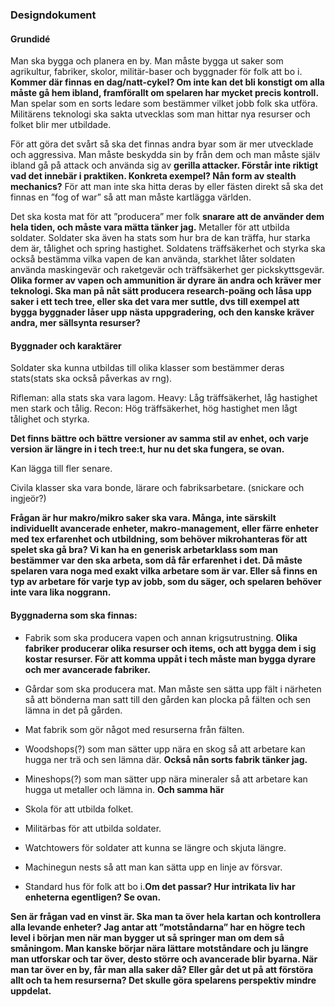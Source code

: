 ### Designdokument 

#### Grundidé  
Man ska bygga och planera en by. Man måste bygga ut saker som agrikultur, fabriker, skolor, militär-baser och byggnader för folk att bo i. **Kommer där finnas en dag/natt-cykel? Om inte kan det bli konstigt om alla måste gå hem ibland, framförallt om spelaren har mycket precis kontroll.** Man spelar som en sorts ledare som bestämmer vilket jobb folk ska utföra. Militärens teknologi ska sakta utvecklas som man hittar nya resurser och folket blir mer utbildade.

För att göra det svårt så ska det finnas andra byar som är mer utvecklade och aggressiva. Man måste beskydda sin by från dem och man måste själv ibland gå på attack och använda sig av **gerilla attacker. Förstår inte riktigt vad det innebär i praktiken. Konkreta exempel? Nån form av stealth mechanics?** För att man inte ska hitta deras by eller fästen direkt så ska det finnas en ”fog of war” så att man måste kartlägga världen.

Det ska kosta mat för att ”producera” mer folk **snarare att de använder dem hela tiden, och måste vara mätta tänker jag.** Metaller för att utbilda soldater. Soldater ska även ha stats som hur bra de kan träffa, hur starka dem är, tålighet och spring hastighet. Soldatens träffsäkerhet och styrka ska också bestämma vilka vapen de kan använda, starkhet låter soldaten använda maskingevär och raketgevär och träffsäkerhet ger pickskyttsgevär. **Olika  former av vapen och ammunition är dyrare än andra och kräver mer teknologi. Ska man på nåt sätt producera research-poäng och låsa upp saker i ett tech tree, eller ska det vara mer suttle, dvs till exempel att bygga byggnader låser upp nästa uppgradering, och den kanske kräver andra, mer sällsynta resurser?**

#### Byggnader och karaktärer
Soldater ska kunna utbildas till olika klasser som bestämmer deras stats(stats ska också påverkas av rng). 

Rifleman: alla stats ska vara lagom. 
Heavy: Låg träffsäkerhet, låg hastighet men stark och tålig. 
Recon: Hög träffsäkerhet, hög hastighet men lågt tålighet och styrka.

**Det finns bättre och bättre versioner av samma stil av enhet, och varje version är längre in i tech tree:t, hur nu det ska fungera, se ovan.**

Kan lägga till fler senare. 

Civila klasser ska vara bonde, lärare och fabriksarbetare. (snickare och ingjeör?)  

**Frågan är hur makro/mikro saker ska vara. Många, inte särskilt individuellt avancerade enheter, makro-management, eller färre enheter med tex erfarenhet och utbildning, som behöver mikrohanteras för att spelet ska gå bra? Vi kan ha en generisk arbetarklass som man bestämmer var den ska arbeta, som då får erfarenhet i det. Då måste spelaren vara noga med exakt vilka arbetare som är var. Eller så finns en typ av arbetare för varje typ av jobb, som du säger, och spelaren behöver inte vara lika noggrann.**

#### Byggnaderna som ska finnas:

- Fabrik som ska producera vapen och annan krigsutrustning. **Olika fabriker producerar olika resurser och items, och att bygga dem i sig kostar resurser. För att komma uppåt i tech måste man bygga dyrare och mer avancerade fabriker.**
- Gårdar som ska producera mat. Man måste sen sätta upp fält i närheten så att bönderna man satt till den gården kan plocka på fälten och sen lämna in det på gården. 

- Mat fabrik som gör något med resurserna från fälten. 

- Woodshops(?) som man sätter upp nära en skog så att arbetare kan hugga ner trä och sen lämna där. **Också nån sorts fabrik tänker jag.**

- Mineshops(?) som man sätter upp nära mineraler så att arbetare kan hugga ut metaller och lämna in. **Och samma här**

- Skola för att utbilda folket.

- Militärbas för att utbilda soldater.

- Watchtowers för soldater att kunna se längre och skjuta längre.

- Machinegun nests så att man kan sätta upp en linje av försvar.

- Standard hus för folk att bo i.**Om det passar? Hur intrikata liv har enheterna egentligen? Se ovan.**  

**Sen är frågan vad en vinst är. Ska man ta över hela kartan och kontrollera alla levande enheter? Jag antar att ”motståndarna” har en högre tech level i början men när man bygger ut så springer man om dem så småningom. Man kanske börjar nära lättare motståndare och ju längre man utforskar och tar över, desto större och avancerade blir byarna.
När man tar över en by, får man alla saker då? Eller går det ut på att förstöra allt och ta hem resurserna? Det skulle göra spelarens perspektiv mindre uppdelat.**
